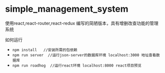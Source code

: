 # simple_management_system
使用react,react-router,react-redux 编写的简陋版本，具有增删改查功能的管理系统

如何运行
- ```npm install   //安装所需的包依赖```
- ```npm run server  //运行json-server的数据库环境 localhost:3000 地址查看数据库```
- ```npm run roadhog  //运行react环境 localhost:8000 react项目预览```
<br /> 